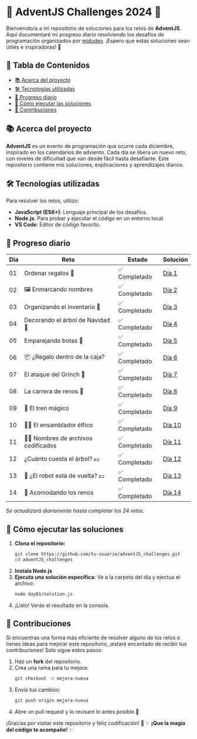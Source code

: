 # 🎅 AdventJS Challenges 2024 🎄

Bienvenido/a a mi repositorio de soluciones para los retos de **AdventJS**. Aquí documentaré mi progreso diario resolviendo los desafíos de programación organizados por [midudev](https://adventjs.dev/). ¡Espero que estas soluciones sean útiles e inspiradoras! 🚀

## 📜 Tabla de Contenidos

- [📚 Acerca del proyecto](#-acerca-del-proyecto)
- [🛠️ Tecnologías utilizadas](#️-tecnologías-utilizadas)
- [📆 Progreso diario](#-progreso-diario)
- [🚀 Cómo ejecutar las soluciones](#-cómo-ejecutar-las-soluciones)
- [🤝 Contribuciones](#-contribuciones)

## 📚 Acerca del proyecto

**AdventJS** es un evento de programación que ocurre cada diciembre, inspirado en los calendarios de adviento. Cada día se libera un nuevo reto, con niveles de dificultad que van desde fácil hasta desafiante. Este repositorio contiene mis soluciones, explicaciones y aprendizajes diarios.

## 🛠️ Tecnologías utilizadas

Para resolver los retos, utilizo:

- **JavaScript (ES6+)**: Lenguaje principal de los desafíos.
- **Node.js**: Para probar y ejecutar el código en un entorno local.
- **VS Code**: Editor de código favorito.

## 📆 Progreso diario

| Día | Reto                          | Estado       | Solución                                                |
|-----|-------------------------------|--------------|---------------------------------------------------------|
| 01  |  Ordenar regalos 🎁           | ✅ Completado | [Día 1](./day01/solution.js)                            |
| 02  |  🖼️ Enmarcando nombres        | ✅ Completado | [Día 2](./day02/solution.js)                            |
| 03  | Organizando el inventario 📇  | ✅ Completado | [Día 3](./day03/solution.js)                            |
| 04  | Decorando el árbol de Navidad 🎄 | ✅ Completado | [Día 4](./day04/solution.js)                         |
| 05  | Emparejando botas 🥾          | ✅ Completado | [Día 5](./day05/solution.js)                            |
| 06  | 📦 ¿Regalo dentro de la caja? | ✅ Completado | [Día 6](./day06/solution.js)                            |
| 07  | El ataque del Grinch 👹       | ✅ Completado | [Día 7](./day07/solution.js)                            |
| 08  | La carrera de renos 🦌        | ✅ Completado | [Día 8](./day08/solution.js)                            |
| 09  | 🚂 El tren mágico             | ✅ Completado | [Día 9](./day09/solution.js)                            |
| 10  | 👨‍💻 El ensamblador élfico      | ✅ Completado | [Día 10](./day10/solution.js)                           |
| 11  | 🏴‍☠️ Nombres de archivos codificados      | ✅ Completado | [Día 11](./day11/solution.js)                 |
| 12  | ¿Cuánto cuesta el árbol? 💵   | ✅ Completado | [Día 12](./day12/solution.js)                           |
| 13  | 🤖 ¿El robot está de vuelta? 💵   | ✅ Completado | [Día 13](./day13/solution.js)                       |
| 14  | 🦌 Acomodando los renos       | ✅ Completado | [Día 14](./day14/solution.js)                           |

_Se actualizará diariamente hasta completar los 24 retos._

## 🚀 Cómo ejecutar las soluciones

1. **Clona el repositorio:**
   ```bash
   git clone https://github.com/tu-usuario/adventJS_challenges.git
   cd adventJS_challenges
2. **Instala Node.js**
3. **Ejecuta una solución específica:** Ve a la carpeta del día y ejectua el archivo:
   ```bash
   node day01/solution.js
4. ¡Listo! Verás el resultado en la consola.

## 🤝 Contribuciones

Si encuentras una forma más eficiente de resolver alguno de los retos o tienes ideas para mejorar este repositorio, ¡estaré encantado de recibir tus contribuciones! Solo sigue estos pasos:

1. Haz un **fork** del repositorio.
2. Crea una rama para tu mejora:
   ```bash
   git checkout -b mejora-nueva
3. Envía tus cambios:
   ```bash
   git push origin mejora-nueva
4. Abre un pull request y lo revisaré lo antes posible.🙌

   

¡Gracias por visitar este repositorio y feliz codificación! 🎉
✨ **¡Que la magia del código te acompañe!** ✨
